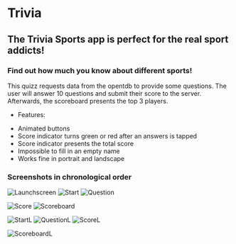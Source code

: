 # Trivia

## The Trivia Sports app is perfect for the real sport addicts!
### Find out how much you know about different sports!

This quizz requests data from the opentdb to provide some questions.
The user will answer 10 questions and submit their score to the server. Afterwards, the scoreboard presents the top 3 players.

* Features:

- Animated buttons
- Score indicator turns green or red after an answers is tapped
- Score indicator presents the total score
- Impossible to fill in an empty name
- Works fine in portrait and landscape

### Screenshots in chronological order

![Launchscreen](doc/Launchscreen.png) ![Start](doc/Start.png) ![Question](doc/Question.png)

![Score](doc/Score.png) ![Scoreboard](doc/Scoreboard.png) 


![StartL](doc/StartL.png) ![QuestionL](doc/QuestionL.png) 
![ScoreL](doc/ScoreL.png)

![ScoreboardL](doc/ScoreboardL.png)








